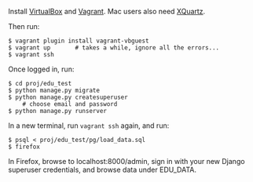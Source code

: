 Install [VirtualBox](https://www.virtualbox.org/wiki/Downloads) and [Vagrant](https://www.vagrantup.com/downloads.html).  Mac users also need [XQuartz](https://www.xquartz.org/).

Then run:
```
$ vagrant plugin install vagrant-vbguest
$ vagrant up       # takes a while, ignore all the errors...
$ vagrant ssh
```

Once logged in, run:
```
$ cd proj/edu_test
$ python manage.py migrate
$ python manage.py createsuperuser
    # choose email and password
$ python manage.py runserver
```

In a new terminal, run `vagrant ssh` again, and run:
```
$ psql < proj/edu_test/pg/load_data.sql
$ firefox
```

In Firefox, browse to localhost:8000/admin, sign in with your new Django superuser credentials, and browse data under EDU_DATA.
